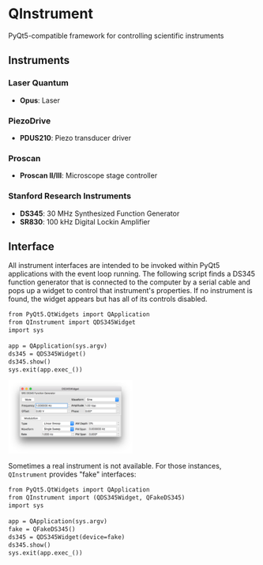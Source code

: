 # QInstrument
PyQt5-compatible framework for controlling scientific instruments

## Instruments

### Laser Quantum
- **Opus**: Laser

### PiezoDrive
- **PDUS210**: Piezo transducer driver

### Proscan
- **Proscan II/III**: Microscope stage controller

### Stanford Research Instruments
- **DS345**: 30 MHz Synthesized Function Generator
- **SR830**: 100 kHz Digital Lockin Amplifier

## Interface
All instrument interfaces are intended to be invoked within
PyQt5 applications with the event loop running.
The following script finds a DS345 function generator that
is connected to the computer by a serial cable and pops up
a widget to control that instrument's properties. If no instrument
is found, the widget appears but has all of its controls disabled.

```
from PyQt5.QtWidgets import QApplication
from QInstrument import QDS345Widget
import sys

app = QApplication(sys.argv)
ds345 = QDS345Widget()
ds345.show()
sys.exit(app.exec_())
```

<img src="/docs/QDS345Widget.png" width="50%" alt="DS345 Widget">

Sometimes a real instrument is not available. For those instances,
`QInstrument` provides "fake" interfaces:

```
from PyQt5.QtWidgets import QApplication
from QInstrument import (QDS345Widget, QFakeDS345)
import sys

app = QApplication(sys.argv)
fake = QFakeDS345()
ds345 = QDS345Widget(device=fake)
ds345.show()
sys.exit(app.exec_())
```
